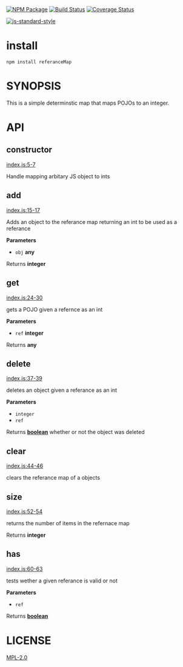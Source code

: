 [![NPM Package](https://img.shields.io/npm/v/reference-map.svg?style=flat-square)](https://www.npmjs.org/package/reference-map)
[![Build Status](https://img.shields.io/travis/wanderer/referenceMap.svg?branch=master&style=flat-square)](https://travis-ci.org/wanderer/referenceMap)
[![Coverage Status](https://img.shields.io/coveralls/wanderer/referenceMap.svg?style=flat-square)](https://coveralls.io/wanderer/referenceMap)

[![js-standard-style](https://cdn.rawgit.com/feross/standard/master/badge.svg)](https://github.com/feross/standard)  

# install
`npm install referanceMap`

# SYNOPSIS 
This is a simple determinstic map that maps POJOs to an integer.

# API

## constructor

[index.js:5-7](https://github.com/wanderer/referanceMap/blob/e1f2c200e1e82a761064a31fb0aebf800a54e6ea/index.js#L5-L7 "Source code on GitHub")

Handle mapping arbitary JS object to ints

## add

[index.js:15-17](https://github.com/wanderer/referanceMap/blob/e1f2c200e1e82a761064a31fb0aebf800a54e6ea/index.js#L15-L17 "Source code on GitHub")

Adds an object to the referance map returning an int to be used as a
referance

**Parameters**

-   `obj` **any** 

Returns **integer** 

## get

[index.js:24-30](https://github.com/wanderer/referanceMap/blob/e1f2c200e1e82a761064a31fb0aebf800a54e6ea/index.js#L24-L30 "Source code on GitHub")

gets a POJO given a refernce as an int

**Parameters**

-   `ref` **integer** 

Returns **any** 

## delete

[index.js:37-39](https://github.com/wanderer/referanceMap/blob/e1f2c200e1e82a761064a31fb0aebf800a54e6ea/index.js#L37-L39 "Source code on GitHub")

deletes an object given a referance as an int

**Parameters**

-   `integer`  
-   `ref`  

Returns **[boolean](https://developer.mozilla.org/en-US/docs/Web/JavaScript/Reference/Global_Objects/Boolean)** whether or not the object was deleted

## clear

[index.js:44-46](https://github.com/wanderer/referanceMap/blob/e1f2c200e1e82a761064a31fb0aebf800a54e6ea/index.js#L44-L46 "Source code on GitHub")

clears the referance map of a objects

## size

[index.js:52-54](https://github.com/wanderer/referanceMap/blob/e1f2c200e1e82a761064a31fb0aebf800a54e6ea/index.js#L52-L54 "Source code on GitHub")

returns the number of items in the refernace map

Returns **integer** 

## has

[index.js:60-63](https://github.com/wanderer/referanceMap/blob/e1f2c200e1e82a761064a31fb0aebf800a54e6ea/index.js#L60-L63 "Source code on GitHub")

tests wether a given referance is valid or not

**Parameters**

-   `ref`  

Returns **[boolean](https://developer.mozilla.org/en-US/docs/Web/JavaScript/Reference/Global_Objects/Boolean)** 

# LICENSE
[MPL-2.0](https://tldrlegal.com/license/mozilla-public-license-2.0-(mpl-2))

